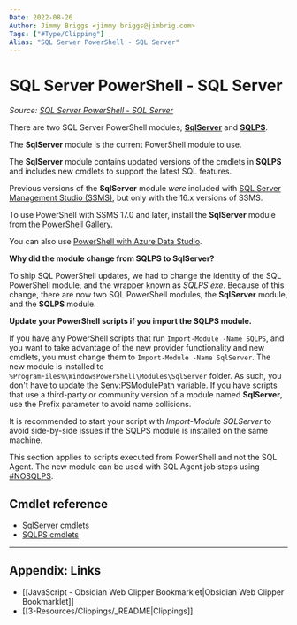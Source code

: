 ```yaml
---
Date: 2022-08-26
Author: Jimmy Briggs <jimmy.briggs@jimbrig.com>
Tags: ["#Type/Clipping"]
Alias: "SQL Server PowerShell - SQL Server"
---
```


# SQL Server PowerShell - SQL Server

*Source: [SQL Server PowerShell - SQL Server](https://docs.microsoft.com/en-us/sql/powershell/sql-server-powershell?view=sql-server-ver16&ns-enrollment-id=peyph4gpmzd0yn&viewFallbackFrom=sql-server-ver16%3Fns-enrollment-type%3DCollection)*

There are two SQL Server PowerShell modules; **[SqlServer](https://docs.microsoft.com/en-us/powershell/module/sqlserver)** and **[SQLPS](https://docs.microsoft.com/en-us/powershell/module/sqlps)**.

The **SqlServer** module is the current PowerShell module to use.

The **SqlServer** module contains updated versions of the cmdlets in **SQLPS** and includes new cmdlets to support the latest SQL features.

Previous versions of the **SqlServer** module _were_ included with [SQL Server Management Studio (SSMS)](https://docs.microsoft.com/en-us/sql/ssms/download-sql-server-management-studio-ssms?view=sql-server-ver16), but only with the 16.x versions of SSMS.

To use PowerShell with SSMS 17.0 and later, install the **SqlServer** module from the [PowerShell Gallery](https://www.powershellgallery.com/packages/SqlServer).

You can also use [PowerShell with Azure Data Studio](https://docs.microsoft.com/en-us/sql/azure-data-studio/extensions/powershell-extension?view=sql-server-ver16).

**Why did the module change from SQLPS to SqlServer?**

To ship SQL PowerShell updates, we had to change the identity of the SQL PowerShell module, and the wrapper known as _SQLPS.exe_. Because of this change, there are now two SQL PowerShell modules, the **SqlServer** module, and the **SQLPS** module.

**Update your PowerShell scripts if you import the SQLPS module.**

If you have any PowerShell scripts that run `Import-Module -Name SQLPS`, and you want to take advantage of the new provider functionality and new cmdlets, you must change them to `Import-Module -Name SqlServer`. The new module is installed to `%ProgramFiles%\WindowsPowerShell\Modules\SqlServer` folder. As such, you don't have to update the $env:PSModulePath variable. If you have scripts that use a third-party or community version of a module named **SqlServer**, use the Prefix parameter to avoid name collisions.

It is recommended to start your script with _Import-Module SQLServer_ to avoid side-by-side issues if the SQLPS module is installed on the same machine.

This section applies to scripts executed from PowerShell and not the SQL Agent. The new module can be used with SQL Agent job steps using [#NOSQLPS](https://docs.microsoft.com/en-us/sql/powershell/sql-server-powershell?view=sql-server-ver16&ns-enrollment-id=peyph4gpmzd0yn&viewFallbackFrom=sql-server-ver16%3Fns-enrollment-type%3DCollection#sql-server-agent).

## Cmdlet reference

-   [SqlServer cmdlets](https://docs.microsoft.com/en-us/powershell/module/sqlserver)
-   [SQLPS cmdlets](https://docs.microsoft.com/en-us/powershell/module/sqlps)

***

## Appendix: Links

- [[JavaScript - Obsidian Web Clipper Bookmarklet|Obsidian Web Clipper Bookmarklet]]
- [[3-Resources/Clippings/_README|Clippings]]
